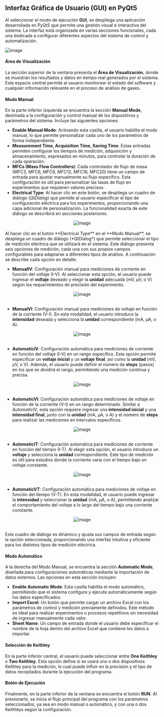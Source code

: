 ## Interfaz Gráfica de Usuario (GUI) en PyQt5

Al seleccionar el modo de ejecución **GUI**, se despliega una aplicación desarrollada en PyQt5 que permite una gestión visual e interactiva del sistema. La interfaz está organizada en varias secciones funcionales, cada una dedicada a configurar diferentes aspectos del sistema de control y automatización.

![image](https://github.com/user-attachments/assets/ec81dc08-c547-48ed-ab08-5b888ba6e488)



#### Área de Visualización

La sección superior de la ventana presenta el **Área de Visualización**, donde se muestran los resultados y datos en tiempo real generados por el sistema. Este espacio central permite al usuario monitorear el estado del software y cualquier información relevante en el proceso de análisis de gases.

#### Modo Manual

En la parte inferior izquierda se encuentra la sección **Manual Mode**, destinada a la configuración y control manual de los dispositivos y parámetros del sistema. Incluye las siguientes opciones:

- **Enable Manual Mode**: Activando esta casilla, el usuario habilita el modo manual, lo que permite personalizar cada uno de los parámetros de forma independiente.
- **Measurement Time, Acquisition Time, Saving Time**: Estas entradas permiten configurar los tiempos de medición, adquisición y almacenamiento, expresados en minutos, para controlar la duración de cada operación.
- **MFCs (Mass Flow Controllers)**: Cada controlador de flujo de masa (MFC3, MFC6, MFC9, MFC12, MFC16, MFC20) tiene un campo de entrada para ajustar manualmente su flujo específico. Esta configuración es útil para personalizar las tasas de flujo en experimentos que requieren valores precisos.
- **Electrical Type**: Al hacer clic en este botón, se despliega un cuadro de diálogo (*QtDialog*) que permite al usuario especificar el tipo de configuración eléctrica para los experimentos, proporcionando una capa adicional de personalización. La funcionalidad exacta de este diálogo se describirá en secciones posteriores.

<div align="center">
    <img src="https://github.com/user-attachments/assets/cf9f3ce4-f378-4d7c-8411-dcdee51eca1b" alt="image">
</div>

<br>
Al hacer clic en el botón **Electrical Type** en el **Modo Manual**, se despliega un cuadro de diálogo (*QtDialog*) que permite seleccionar el tipo de medición eléctrica que se utilizará en el sistema. Este diálogo presenta seis opciones de medición, cada una con sus propios campos configurables para adaptarse a diferentes tipos de análisis. A continuación se describe cada opción en detalle:

- **ManualIV**: Configuración manual para mediciones de corriente en función del voltaje (I-V). Al seleccionar esta opción, el usuario puede ingresar el **voltaje** deseado y elegir la **unidad** adecuada (mV, µV, o V) según los requerimientos de precisión del experimento.

<div align="center">
    <img src="https://github.com/user-attachments/assets/481dec47-7934-4c57-8443-820be1da1b4e" alt="image">
</div>
<br>

- **ManualVI**: Configuración manual para mediciones de voltaje en función de la corriente (V-I). En esta modalidad, el usuario introduce la **intensidad** deseada y selecciona la **unidad** correspondiente (mA, µA, o A).
<div align="center">
    <img src="https://github.com/user-attachments/assets/cbfc396b-17c5-43ca-aaa2-b0906fd7d617" alt="image">
</div>
<br>

- **AutomaticIV**: Configuración automática para mediciones de corriente en función del voltaje (I-V) en un rango específico. Esta opción permite especificar un **voltaje inicial** y un **voltaje final**, así como la **unidad** (mV, µV, o V). Además, el usuario puede definir el número de **steps** (pasos) en los que se dividirá el rango, permitiendo una medición continua y precisa.
<div align="center">
    <img src="https://github.com/user-attachments/assets/b02667af-7e7e-44cf-8118-0d8d2cfe01d1" alt="image">
</div>
<br>

- **AutomaticVI**: Configuración automática para mediciones de voltaje en función de la corriente (V-I) en un rango determinado. Similar a *AutomaticIV*, esta opción requiere ingresar una **intensidad inicial** y una **intensidad final**, junto con la **unidad** (mA, µA, o A) y el número de **steps** para realizar las mediciones en intervalos específicos.
<div align="center">
    <img src="https://github.com/user-attachments/assets/de62543f-0d0e-422b-be15-d661c4a5dc6c" alt="image">
</div>
<br>

- **AutomaticIT**: Configuración automática para mediciones de corriente en función del tiempo (I-T). Al elegir esta opción, el usuario introduce un **voltaje** y selecciona la **unidad** correspondiente. Este tipo de medición es útil para estudios donde la corriente varía con el tiempo bajo un voltaje constante.
<div align="center">
    <img src="https://github.com/user-attachments/assets/568daeec-4ed3-42ab-8cc3-6df7720fee66" alt="image">
</div>
<br>

- **AutomaticVT**: Configuración automática para mediciones de voltaje en función del tiempo (V-T). En esta modalidad, el usuario puede ingresar la **intensidad** y seleccionar la **unidad** (mA, µA, o A), permitiendo analizar el comportamiento del voltaje a lo largo del tiempo bajo una corriente constante.
<div align="center">
    <img src="https://github.com/user-attachments/assets/43f784ec-688e-44cd-ae11-4699cdec1f4f" alt="image">
</div>
<br>

Este cuadro de diálogo es dinámico y ajusta sus campos de entrada según la opción seleccionada, proporcionando una interfaz intuitiva y eficiente para los distintos tipos de medición eléctrica.



#### Modo Automático

A la derecha del Modo Manual, se encuentra la sección **Automatic Mode**, diseñada para configuraciones automáticas mediante la importación de datos externos. Las opciones en esta sección incluyen:

- **Enable Automatic Mode**: Esta casilla habilita el modo automático, permitiendo que el sistema configure y ejecute automáticamente según los datos especificados.
- **Import Excel**: Un botón que permite cargar un archivo Excel con los parámetros de control y medición previamente definidos. Este método es ideal para realizar experimentos o procesos repetitivos sin necesidad de ingresar manualmente cada valor.
- **Sheet Name**: Un campo de entrada donde el usuario debe especificar el nombre de la hoja dentro del archivo Excel que contiene los datos a importar.

#### Selección de Keithley

En la parte inferior central, el usuario puede seleccionar entre **One Keithley** o **Two Keithley**. Esta opción define si se usará uno o dos dispositivos Keithley para la medición, lo cual puede influir en la precisión y el tipo de datos recopilados durante la ejecución del programa.

#### Botón de Ejecución

Finalmente, en la parte inferior de la ventana se encuentra el botón **RUN**. Al presionarlo, se inicia el flujo principal del programa con los parámetros seleccionados, ya sea en modo manual o automático, y con una o dos Keithleys según la configuración.
